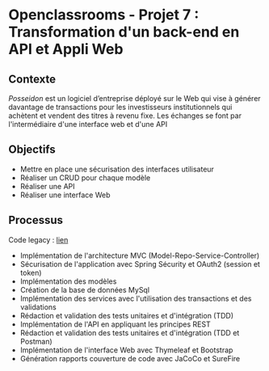 # Openclassrooms - Projet 7 : Transformation d'un back-end en API et Appli Web
## Contexte
<i>Posseidon</i> est un logiciel d’entreprise déployé sur le Web qui vise à générer davantage de transactions pour les investisseurs institutionnels qui achètent et vendent des titres à revenu fixe. Les échanges se font par l'intermédiaire d'une interface web et d'une API
## Objectifs
- Mettre en place une sécurisation des interfaces utilisateur
- Réaliser un CRUD pour chaque modèle
- Réaliser une API
- Réaliser une interface Web
## Processus
Code legacy : [lien](https://github.com/OpenClassrooms-Student-Center/JavaDA_PROJECT7_RESTAPI/tree/master/Poseiden-skeleton)

- Implémentation de l'architecture MVC (Model-Repo-Service-Controller)
- Sécurisation de l'application avec Spring Sécurity et OAuth2 (session et token)
- Implémentation des modèles
- Création de la base de données MySql
- Implémentation des services avec l'utilisation des transactions et des validations
- Rédaction et validation des tests unitaires et d'intégration (TDD)
- Implémentation de l'API en appliquant les principes REST
- Rédaction et validation des tests unitaires et d'intégration (TDD et Postman)
- Implémentation de l'interface Web avec Thymeleaf et Bootstrap
- Génération rapports couverture de code avec JaCoCo et SureFire
